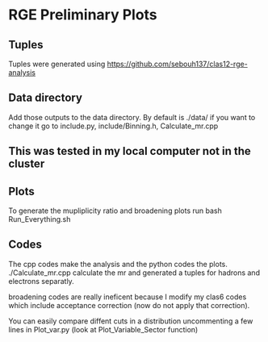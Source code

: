 # RGE Preliminary Plots

## Tuples

Tuples were generated using https://github.com/sebouh137/clas12-rge-analysis

## Data directory

Add those outputs to the data directory. By default is ./data/
if you want to change it go to include.py, include/Binning.h, Calculate_mr.cpp

## This was tested in my local computer not in the cluster

## Plots

To generate the mupliplicity ratio and broadening plots run 
bash Run_Everything.sh

## Codes

The cpp codes make the analysis and the python codes the plots.
./Calculate_mr.cpp calculate the mr and generated a tuples for hadrons and electrons separatly.

broadening codes are really ineficent because I modify my clas6 codes which include acceptance correction (now do not apply that correction).

You can easily compare diffent cuts in a distribution uncommenting a few lines in Plot_var.py (look at Plot_Variable_Sector function)
